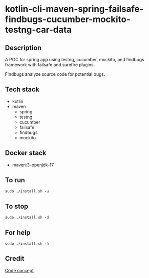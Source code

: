 # kotlin-cli-maven-spring-failsafe-findbugs-cucumber-mockito-testng-car-data

## Description
A POC for spring app using testng, cucumber,
mockito, and findbugs framework with failsafe
and surefire plugins.

Findbugs analyze source code for potential bugs.

## Tech stack
- kotlin
- maven
  - spring
  - testng
  - cucumber
  - failsafe
  - findbugs
  - mockito

## Docker stack
- maven:3-openjdk-17

## To run
`sudo ./install.sh -u`

## To stop
`sudo ./install.sh -d`

## For help
`sudo ./install.sh -h`

## Credit
[Code concept](https://github.com/eugenp/tutorials/tree/master/testing-modules/testng)

